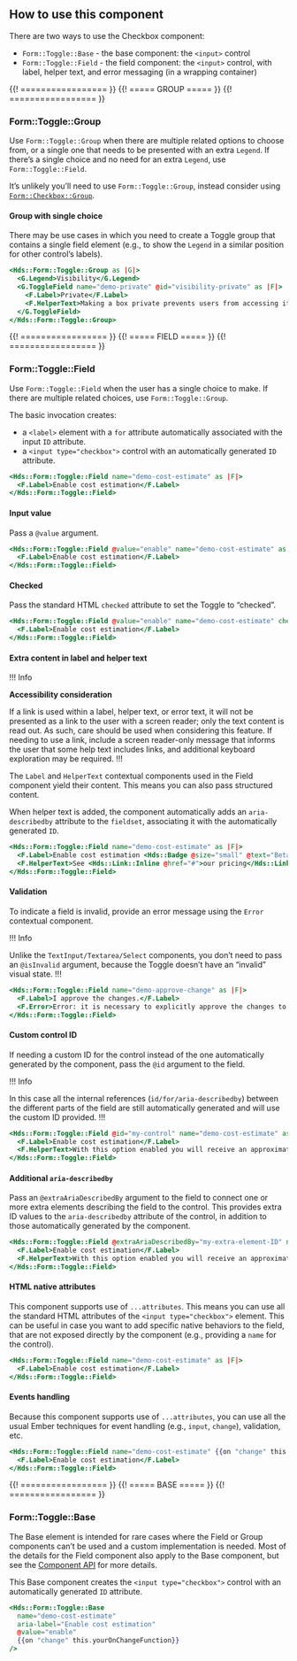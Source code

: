 ## How to use this component

There are two ways to use the Checkbox component:

- `Form::Toggle::Base` - the base component: the `<input>` control
- `Form::Toggle::Field` - the field component: the `<input>` control, with label, helper text, and error messaging (in a wrapping container)

{{! ================= }} {{! ===== GROUP ===== }} {{! ================= }}

### Form::Toggle::Group

Use `Form::Toggle::Group` when there are multiple related options to choose from, or a single one that needs to be presented with an extra `Legend`. If there’s a single choice and no need for an extra `Legend`, use `Form::Toggle::Field`.

It’s unlikely you’ll need to use `Form::Toggle::Group`, instead consider using [`Form::Checkbox::Group`](/components/form/checkbox). 

#### Group with single choice

There may be use cases in which you need to create a Toggle group that contains a single field element (e.g., to show the `Legend` in a similar position for other control’s labels). 

```handlebars
<Hds::Form::Toggle::Group as |G|>
  <G.Legend>Visibility</G.Legend>
  <G.ToggleField name="demo-private" @id="visibility-private" as |F|>
    <F.Label>Private</F.Label>
    <F.HelperText>Making a box private prevents users from accessing it unless given permission.</F.HelperText>
  </G.ToggleField>
</Hds::Form::Toggle::Group>
```

{{! ================= }} {{! ===== FIELD ===== }} {{! ================= }}

### Form::Toggle::Field

Use `Form::Toggle::Field` when the user has a single choice to make. If there are multiple related choices, use `Form::Toggle::Group`.

The basic invocation creates:

- a `<label>` element with a `for` attribute automatically associated with the input `ID` attribute.
- a `<input type="checkbox">` control with an automatically generated `ID` attribute.

```handlebars
<Hds::Form::Toggle::Field name="demo-cost-estimate" as |F|>
  <F.Label>Enable cost estimation</F.Label>
</Hds::Form::Toggle::Field>
```

#### Input value

Pass a `@value` argument.

```handlebars
<Hds::Form::Toggle::Field @value="enable" name="demo-cost-estimate" as |F|>
  <F.Label>Enable cost estimation</F.Label>
</Hds::Form::Toggle::Field>
```

#### Checked

Pass the standard HTML `checked` attribute to set the Toggle to “checked”.

```handlebars
<Hds::Form::Toggle::Field @value="enable" name="demo-cost-estimate" checked as |F|>
  <F.Label>Enable cost estimation</F.Label>
</Hds::Form::Toggle::Field>
```

#### Extra content in label and helper text

!!! Info

**Accessibility consideration**

If a link is used within a label, helper text, or error text, it will not be presented as a link to the user with a screen reader; only the text content is read out. As such, care should be used when considering this feature. If needing to use a link, include a screen reader-only message that informs the user that some help text includes links, and additional keyboard exploration may be required.
!!!

The `Label` and `HelperText` contextual components used in the Field component yield their content. This means you can also pass structured content.

When helper text is added, the component automatically adds an `aria-describedby` attribute to the `fieldset`, associating it with the automatically generated `ID`.

```handlebars
<Hds::Form::Toggle::Field name="demo-cost-estimate" as |F|>
  <F.Label>Enable cost estimation <Hds::Badge @size="small" @text="Beta" @color="highlight" /></F.Label>
  <F.HelperText>See <Hds::Link::Inline @href="#">our pricing</Hds::Link::Inline> for more information.</F.HelperText>
</Hds::Form::Toggle::Field>
```

#### Validation

To indicate a field is invalid, provide an error message using the `Error` contextual component.

!!! Info

Unlike the `TextInput/Textarea/Select` components, you don’t need to pass an `@isInvalid` argument, because the Toggle doesn’t have an “invalid” visual state.
!!!

```handlebars
<Hds::Form::Toggle::Field name="demo-approve-change" as |F|>
  <F.Label>I approve the changes.</F.Label>
  <F.Error>Error: it is necessary to explicitly approve the changes to continue.</F.Error>
</Hds::Form::Toggle::Field>
```

#### Custom control ID

If needing a custom ID for the control instead of the one automatically generated by the component, pass the `@id` argument to the field.

!!! Info

In this case all the internal references (`id/for/aria-describedby`) between the different parts of the field are still automatically generated and will use the custom ID provided.
!!!

```handlebars
<Hds::Form::Toggle::Field @id="my-control" name="demo-cost-estimate" as |F|>
  <F.Label>Enable cost estimation</F.Label>
  <F.HelperText>With this option enabled you will receive an approximate cost estimation.</F.HelperText>
</Hds::Form::Toggle::Field>
```

#### Additional `aria-describedby`

Pass an `@extraAriaDescribedBy` argument to the field to connect one or more extra elements describing the field to the control. This provides extra ID values to the `aria-describedby` attribute of the control, in addition to those automatically generated by the component.

```handlebars
<Hds::Form::Toggle::Field @extraAriaDescribedBy="my-extra-element-ID" name="demo-cost-estimate" as |F|>
  <F.Label>Enable cost estimation</F.Label>
  <F.HelperText>With this option enabled you will receive an approximate cost estimation.</F.HelperText>
</Hds::Form::Toggle::Field>
```

#### HTML native attributes

This component supports use of `...attributes`. This means you can use all the standard HTML attributes of the `<input type="checkbox">` element. This can be useful in case you want to add specific native behaviors to the field, that are not exposed directly by the component (e.g., providing a `name` for the control).

```handlebars
<Hds::Form::Toggle::Field name="demo-cost-estimate" as |F|>
  <F.Label>Enable cost estimation</F.Label>
</Hds::Form::Toggle::Field>
```

#### Events handling

Because this component supports use of `...attributes`, you can use all the usual Ember techniques for event handling (e.g., `input`, `change`), validation, etc. 

```handlebars
<Hds::Form::Toggle::Field name="demo-cost-estimate" {{on "change" this.yourOnChangeFunction}} as |F|>
  <F.Label>Enable cost estimation</F.Label>
</Hds::Form::Toggle::Field>
```

{{! ================= }} {{! ===== BASE ===== }} {{! ================= }}

### Form::Toggle::Base

The Base element is intended for rare cases where the Field or Group components can’t be used and a custom implementation is needed. Most of the details for the Field component also apply to the Base component, but see the [Component API](#component-api) for more details.

This Base component creates the `<input type="checkbox">` control with an automatically generated `ID` attribute.

```handlebars
<Hds::Form::Toggle::Base
  name="demo-cost-estimate"
  aria-label="Enable cost estimation"
  @value="enable"
  {{on "change" this.yourOnChangeFunction}}
/>
```
